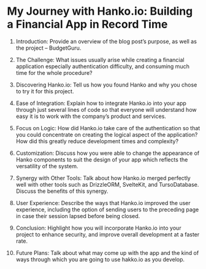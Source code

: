 # My Journey with Hanko.io: Building a Financial App in Record Time

1. Introduction: Provide an overview of the blog post’s purpose, as well as the project – BudgetGuru.

2. The Challenge: What issues usually arise while creating a financial application especially authentication difficulty, and consuming much time for the whole procedure?

3. Discovering Hanko.io: Tell us how you found Hanko and why you chose to try it for this project.

4. Ease of Integration: Explain how to integrate Hanko.io into your app through just several lines of code so that everyone will understand how easy it is to work with the company’s product and services.

5. Focus on Logic: How did Hanko.io take care of the authentication so that you could concentrate on creating the logical aspect of the application? How did this greatly reduce development times and complexity?

6. Customization: Discuss how you were able to change the appearance of Hanko components to suit the design of your app which reflects the versatility of the system.

7. Synergy with Other Tools: Talk about how Hanko.io merged perfectly well with other tools such as DrizzleORM, SvelteKit, and TursoDatabase. Discuss the benefits of this synergy.

8. User Experience: Describe the ways that Hanko.io improved the user experience, including the option of sending users to the preceding page in case their session lapsed before being closed.

9. Conclusion: Highlight how you will incorporate Hanko.io into your project to enhance security, and improve overall development at a faster rate.

10. Future Plans: Talk about what may come up with the app and the kind of ways through which you are going to use hakko.io as you develop.